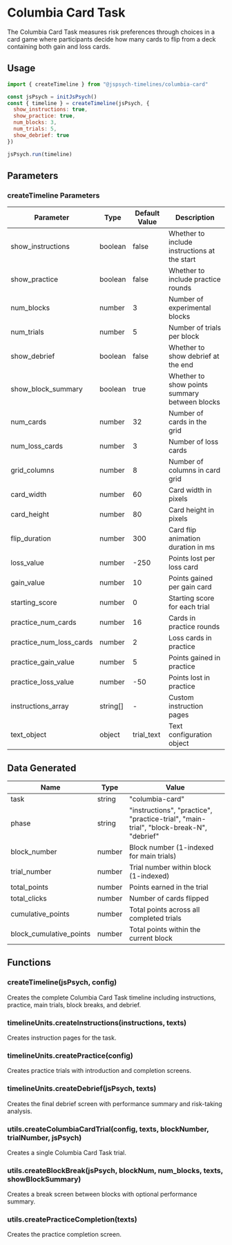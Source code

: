 # Columbia Card Task

The Columbia Card Task measures risk preferences through choices in a card game where participants decide how many cards to flip from a deck containing both gain and loss cards.

## Usage

```js
import { createTimeline } from "@jspsych-timelines/columbia-card"

const jsPsych = initJsPsych()
const { timeline } = createTimeline(jsPsych, {
  show_instructions: true,
  show_practice: true,
  num_blocks: 3,
  num_trials: 5,
  show_debrief: true
})

jsPsych.run(timeline)
```

## Parameters

### createTimeline Parameters

Parameter | Type | Default Value | Description
----------|------|---------------|------------
show_instructions | boolean | false | Whether to include instructions at the start
show_practice | boolean | false | Whether to include practice rounds
num_blocks | number | 3 | Number of experimental blocks
num_trials | number | 5 | Number of trials per block
show_debrief | boolean | false | Whether to show debrief at the end
show_block_summary | boolean | true | Whether to show points summary between blocks
num_cards | number | 32 | Number of cards in the grid
num_loss_cards | number | 3 | Number of loss cards
grid_columns | number | 8 | Number of columns in card grid
card_width | number | 60 | Card width in pixels
card_height | number | 80 | Card height in pixels
flip_duration | number | 300 | Card flip animation duration in ms
loss_value | number | -250 | Points lost per loss card
gain_value | number | 10 | Points gained per gain card
starting_score | number | 0 | Starting score for each trial
practice_num_cards | number | 16 | Cards in practice rounds
practice_num_loss_cards | number | 2 | Loss cards in practice
practice_gain_value | number | 5 | Points gained in practice
practice_loss_value | number | -50 | Points lost in practice
instructions_array | string[] | - | Custom instruction pages
text_object | object | trial_text | Text configuration object

## Data Generated

Name | Type | Value
-----|------|------
task | string | "columbia-card"
phase | string | "instructions", "practice", "practice-trial", "main-trial", "block-break-N", "debrief"
block_number | number | Block number (1-indexed for main trials)
trial_number | number | Trial number within block (1-indexed)
total_points | number | Points earned in the trial
total_clicks | number | Number of cards flipped
cumulative_points | number | Total points across all completed trials
block_cumulative_points | number | Total points within the current block

## Functions

### createTimeline(jsPsych, config)

Creates the complete Columbia Card Task timeline including instructions, practice, main trials, block breaks, and debrief.

### timelineUnits.createInstructions(instructions, texts)

Creates instruction pages for the task.

### timelineUnits.createPractice(config)

Creates practice trials with introduction and completion screens.

### timelineUnits.createDebrief(jsPsych, texts)

Creates the final debrief screen with performance summary and risk-taking analysis.

### utils.createColumbiaCardTrial(config, texts, blockNumber, trialNumber, jsPsych)

Creates a single Columbia Card Task trial.

### utils.createBlockBreak(jsPsych, blockNum, num_blocks, texts, showBlockSummary)

Creates a break screen between blocks with optional performance summary.

### utils.createPracticeCompletion(texts)

Creates the practice completion screen.